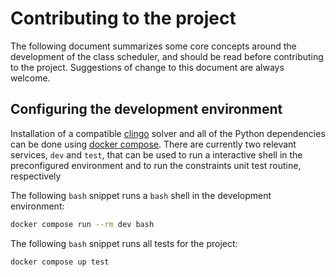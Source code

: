 # Contributing to the project

The following document summarizes some core concepts around the development of
the class scheduler, and should be read before contributing to the project.
Suggestions of change to this document are always welcome.

## Configuring the development environment

Installation of a compatible [clingo](https://potassco.org/clingo/) solver and
all of the Python dependencies can be done using [docker
compose](https://docs.docker.com/compose/). There are currently two relevant
services, `dev` and `test`, that can be used to run a interactive shell in the
preconfigured environment and to run the constraints unit test routine,
respectively

The following `bash` snippet runs a `bash` shell in the development environment:

```bash
docker compose run --rm dev bash
```
The following `bash` snippet runs all tests for the project:

```bash
docker compose up test
```


